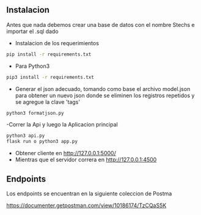 ## Instalacion

Antes que nada debemos crear una base de datos con el nombre Stechs e importar el .sql dado

 - Instalacion de los requerimientos

```sh
pip install -r requirements.txt
```
 - Para Python3
 ```sh
pip3 install -r requirements.txt
```
 - Generar el json adecuado, tomando como base el archivo model.json para obtener un nuevo json donde se eliminen los registros repetidos y se agregue la clave 'tags'
 ```sh
python3 formatjson.py
 ```
 -Correr la Api y luego la Aplicacion principal
  ```sh
  python3 api.py
  flask run o python3 app.py 
  ```
  - Obtener cliente en http://127.0.0.1:5000/
  - Mientras que el servidor correra en http://127.0.0.1:4500
  

  ## Endpoints

  Los endpoints se encuentran en la siguiente coleccion de Postma

  https://documenter.getpostman.com/view/10186174/TzCQaS5K

  
